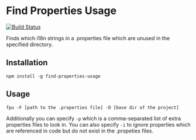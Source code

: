 # Find Properties Usage

[![Build Status](https://travis-ci.org/richardsimko/find-properties-usage.svg?branch=master)](https://travis-ci.org/richardsimko/find-properties-usage)

Finds which i18n strings in a .properties file which are unused in the specified directory.

## Installation ##

    npm install -g find-properties-usage

## Usage ##

    fpu -F [path to the .properties file] -D [base dir of the project]
    
Additionally you can specify `-p` which is a comma-separated list of extra properties files to look in. You can also specify `-i` to ignore properties which are referenced in code but do not exist in the .propeties files.
